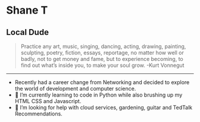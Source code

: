 # Shane T
## Local Dude
> Practice any art, music, singing, dancing, acting, drawing, painting, sculpting, poetry, fiction, essays, reportage, no matter how well or badly, not to get money and fame, but to experience becoming, to find out what’s inside you, to make your soul grow. -Kurt Vonnegut


---
- Recently had a career change from Networking and decided to explore the world of development and computer science. 
- 🌱 I’m currently learning to code in Python while also brushing up my HTML CSS and Javascript.  
- 🤔 I’m looking for help with cloud services, gardening, guitar and TedTalk Recommendations.

<!--

https://images.squarespace-cdn.com/content/v1/6422f0caf6bfab5a102bb70a/1714588966359-5NXNIX6WL0NMMNYXN3B8/20220626_191356+%281%29.jpg?format=500w
Here are some ideas to get you started:

- 🔭 I’m currently working on ...

- 👯 I’m looking to collaborate on ...

- 💬 Ask me about ...
- 📫 How to reach me: ...
- 😄 Pronouns: ...
- ⚡ Fun fact: ...
-->
